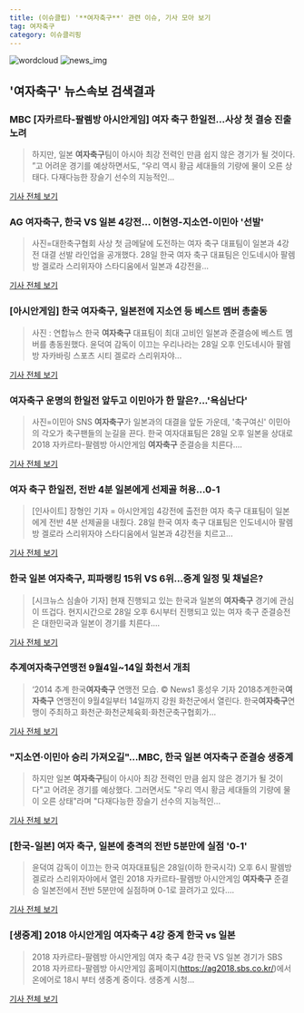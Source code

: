 ```yaml
---
title: (이슈클립) '**여자축구**' 관련 이슈, 기사 모아 보기
tag: 여자축구
category: 이슈클리핑
---
```

![wordcloud](https://s3.ap-northeast-2.amazonaws.com/lyrics101-wordcloud/2018-08-28-1535449633.png)
![news_img](https://user-images.githubusercontent.com/42597476/44507050-1206f400-a6e4-11e8-8d98-7ffbfebb353f.png)
## **'**여자축구**'** 뉴스속보 검색결과
### MBC [자카르타-팔렘방 아시안게임] 여자 축구 한일전…사상 첫 결승 진출 노려

>하지만, 일본 **여자축구**팀이 아시아 최강 전력인 만큼 쉽지 않은 경기가 될 것이다. ”고 어려운 경기를 예상하면서도, “우리 역시 황금 세대들의 기량에 물이 오른 상태다. 다재다능한 장슬기 선수의 지능적인...

<a href="http://imnews.imbc.com/news/2018/culture/article/4790132_22670.html" target="_blank">기사 전체 보기</a>

### AG **여자축구**, 한국 VS 일본 4강전… 이현영-지소연-이민아 '선발'

>사진=대한축구협회 사상 첫 금메달에 도전하는 여자 축구 대표팀이 일본과 4강전 대결 선발 라인업을 공개했다. 28일 한국 여자 축구 대표팀은 인도네시아 팔렘방 겔로라 스리위자야 스타디움에서 일본과 4강전을...

<a href="http://news20.busan.com/controller/newsController.jsp?newsId=20180828000180" target="_blank">기사 전체 보기</a>

### [아시안게임] 한국 **여자축구**, 일본전에 지소연 등 베스트 멤버 총출동

>사진 : 연합뉴스 한국 **여자축구** 대표팀이 최대 고비인 일본과 준결승에 베스트 멤버를 총동원했다. 윤덕여 감독이 이끄는 우리나라는 28일 오후 인도네시아 팔렘방 자카바링 스포츠 시티 겔로라 스리위자야...

<a href="http://www.fnnews.com/news/201808281712131006" target="_blank">기사 전체 보기</a>

### **여자축구** 운명의 한일전 앞두고 이민아가 한 말은?...'욕심난다'

>사진=이민아 SNS **여자축구**가 일본과의 대결을 앞둔 가운데, '축구여신' 이민아의 각오가 축구팬들의 눈길을 끈다. 한국 여자대표팀은 28일 오후 일본을 상대로 2018 자카르타-팔렘방 아시안게임 **여자축구** 준결승을 치른다....

<a href="http://www.gukjenews.com/news/articleView.html?idxno=981948" target="_blank">기사 전체 보기</a>

### 여자 축구 한일전, 전반 4분 일본에게 선제골 허용…0-1

>[인사이트] 장형인 기자 = 아시안게임 4강전에 출전한 여자 축구 대표팀이 일본에게 전반 4분 선제골을 내줬다. 28일 한국 여자 축구 대표팀은 인도네시아 팔렘방 겔로라 스리위자야 스타디움에서 일본과 4강전을 치르고...

<a href="http://www.insight.co.kr/news/175157" target="_blank">기사 전체 보기</a>

### 한국 일본 **여자축구**, 피파랭킹 15위 VS 6위…중계 일정 및 채널은?

>[시크뉴스 심솔아 기자] 현재 진행되고 있는 한국과 일본의 **여자축구** 경기에 관심이 뜨겁다. 현지시간으로 28일 오후 6시부터 진행되고 있는 여자 축구 준결승전은 대한민국과 일본이 경기를 치른다....

<a href="http://chicnews.mk.co.kr/article.php?aid=1535448415208619018" target="_blank">기사 전체 보기</a>

### 추계**여자축구**연맹전 9월4일~14일 화천서 개최

>‘2014 추계 한국**여자축구** 연맹전 모습. © News1 홍성우 기자 2018추계한국**여자축구** 연맹전이 9월4일부터 14일까지 강원 화천군에서 열린다. 한국**여자축구**연맹이 주최하고 화천군·화천군체육회·화천군축구협회가...

<a href="http://news1.kr/articles/?3410243" target="_blank">기사 전체 보기</a>

### "지소연·이민아 승리 가져오길"…MBC, 한국 일본 **여자축구** 준결승 생중계

>하지만 일본 **여자축구**팀이 아시아 최강 전력인 만큼 쉽지 않은 경기가 될 것이다"고 어려운 경기를 예상했다. 그러면서도 "우리 역시 황금 세대들의 기량에 물이 오른 상태"라며 "다재다능한 장슬기 선수의 지능적인...

<a href="http://www.mydaily.co.kr/new_yk/html/read.php?newsid=201808281839245542&ext=na" target="_blank">기사 전체 보기</a>

### [한국-일본] 여자 축구, 일본에 충격의 전반 5분만에 실점 '0-1'

>윤덕여 감독이 이끄는 한국 여자대표팀은 28일(이하 한국시각) 오후 6시 팔렘방 겔로라 스리위자야에서 열린 2018 자카르타-팔렘방 아시안게임 **여자축구** 준결승 일본전에서 전반 5분만에 실점하며 0-1로 끌려가고 있다....

<a href="http://sports.hankooki.com/lpage/soccer/201808/sp2018082818095398040.htm" target="_blank">기사 전체 보기</a>

### [생중계] 2018 아시안게임 **여자축구** 4강 중계 한국 vs 일본

>2018 자카르타-팔렘방 아시안게임 여자 축구 4강 한국 VS 일본 경기가 SBS 2018 자카르타-팔렘방 아시안게임 홈페이지(https://ag2018.sbs.co.kr/)에서 온에어로 18시 부터 생중계 중이다.   생중계 시청...

<a href="https://programs.sbs.co.kr/sports/ag2018/article/56053/S10009189890" target="_blank">기사 전체 보기</a>


